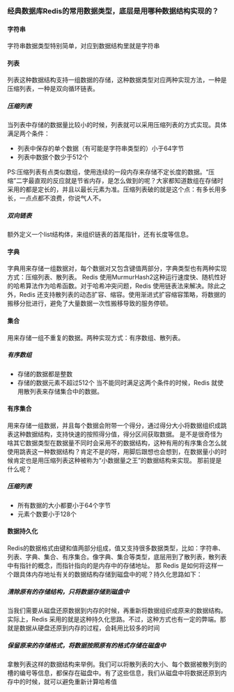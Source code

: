 ### 经典数据库Redis的常用数据类型，底层是用哪种数据结构实现的？

#### 字符串
字符串数据类型特别简单，对应到数据结构里就是字符串
#### 列表
列表这种数据结构支持一组数据的存储，这种数据类型对应两种实现方法，一种是压缩列表，一种是双向循环链表。
##### 压缩列表
当列表中存储的数据量比较小的时候，列表就可以采用压缩列表的方式实现。具体满足两个条件：
+ 列表中保存的单个数据（有可能是字符串类型的）小于64字节
+ 列表中数据个数少于512个

PS:压缩列表有点类似数组，使用连续的一段内存来存储不定长度的数据。“压缩”二字最直观的反应就是节省内存，是怎么做到的呢？大家都知道数组在存储时采用的都是定长的，并且以最长元素为准。压缩列表破的就是这个点：有多长用多长，一点点都不浪费，你说气人不。
##### 双向链表
额外定义一个list结构体，来组织链表的首尾指针，还有长度等信息。
#### 字典
字典用来存储一组数据对，每个数据对又包含键值两部分，字典类型也有两种实现方式：压缩列表、散列表。
Redis 使用MurmurHash2这种运行速度快、随机性好的哈希算法作为哈希函数。对于哈希冲突问题，Redis 使用链表法来解决。除此之外，Redis 还支持散列表的动态扩容、缩容。使用渐进式扩容缩容策略，将数据的搬移分批进行，避免了大量数据一次性搬移导致的服务停顿。
#### 集合
用来存储一组不重复的数据。两种实现方式：有序数组、散列表。
##### 有序数组
+ 存储的数据都是整数
+ 存储的数据元素不超过512个
当不能同时满足这两个条件的时候，Redis 就使用散列表来存储集合中的数据。
#### 有序集合
用来存储一组数据，并且每个数据会附带一个得分，通过得分大小将数据组织成跳表这种数据结构，支持快速的按照得分值，得分区间获取数据。
是不是很奇怪为啥其它数据类型在数据量不同时会采用不的数据结构，这种有用的有序集合怎么就使用跳表这一种数据结构？肯定不是的呀，用脚后跟想也会想到，在数据量小的时候肯定也是用压缩列表这种被称为“小数据量之王”的数据结构来实现。
那前提是什么呢？
##### 压缩列表
+ 所有数据的大小都要小于64个字节
+ 元素个数要小于128个

#### 数据持久化
Redis的数据格式由键和值两部分组成，值又支持很多数据类型，比如：字符串、列表、字典、集合、有序集合。像字典、集合等类型，底层用到了散列表，散列表中有指针的概念，而指针指向的是内存中的存储地址。 那 Redis 是如何将这样一个跟具体内存地址有关的数据结构存储到磁盘中的呢？持久化思路如下：
##### 清除原有的存储结构，只将数据存储到磁盘中
当我们需要从磁盘还原数据到内存的时候，再重新将数据组织成原来的数据结构。实际上，Redis 采用的就是这种持久化思路。不过，这种方式也有一定的弊端。那就是数据从硬盘还原到内存的过程，会耗用比较多的时间
##### 保留原来的存储格式，将数据按照原有的格式存储在磁盘中
拿散列表这样的数据结构来举例。我们可以将散列表的大小、每个数据被散列到的槽的编号等信息，都保存在磁盘中。有了这些信息，我们从磁盘中将数据还原到内存中的时候，就可以避免重新计算哈希值
